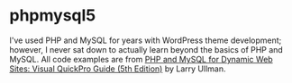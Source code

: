 # phpmysql5

I've used PHP and MySQL for years with WordPress theme development; however, I never sat down to actually learn beyond the basics of PHP and MySQL.  All code examples are from [PHP and MySQL for Dynamic Web Sites: Visual QuickPro Guide (5th Edition)](https://www.amazon.com/PHP-MySQL-Dynamic-Web-Sites/dp/0134301846/ref=cm_cr_arp_d_product_top?ie=UTF8) by Larry Ullman.